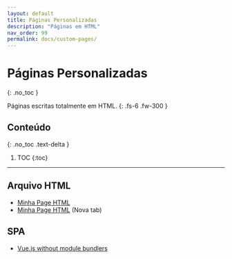 ```yaml
---
layout: default
title: Páginas Personalizadas
description: "Páginas em HTML"
nav_order: 99
permalink: docs/custom-pages/
---
```


# Páginas Personalizadas
{: .no_toc }

Páginas escritas totalmente em HTML.
{: .fs-6 .fw-300 }

## Conteúdo
{: .no_toc .text-delta }

1. TOC
{:toc}

---
## Arquivo HTML

- [Minha Page HTML](minhapage.html)
- <a target="_blank" href="minhapage.html">Minha Page HTML<a> (Nova tab)

## SPA

- [Vue.js without module bundlers](vue-js-without-module-bundlers)
